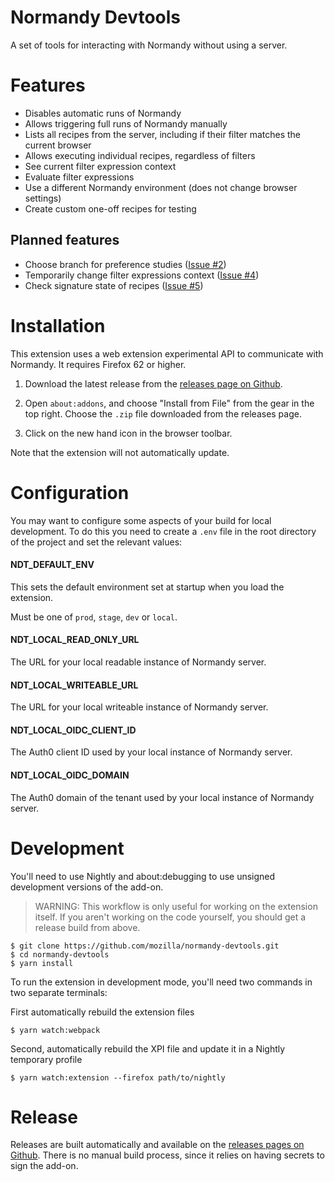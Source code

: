 # Normandy Devtools

A set of tools for interacting with Normandy without using a server.

# Features

* Disables automatic runs of Normandy
* Allows triggering full runs of Normandy manually
* Lists all recipes from the server, including if their filter matches the current browser
* Allows executing individual recipes, regardless of filters
* See current filter expression context
* Evaluate filter expressions
* Use a different Normandy environment (does not change browser settings)
* Create custom one-off recipes for testing

## Planned features

* Choose branch for preference studies ([Issue #2](https://github.com/mozilla/normandy-devtools/issues/2))
* Temporarily change filter expressions context ([Issue #4](https://github.com/mozilla/normandy-devtools/issues/4))
* Check signature state of recipes  ([Issue #5](https://github.com/mozilla/normandy-devtools/issues/5))

# Installation

This extension uses a web extension experimental API to communicate with
Normandy. It requires Firefox 62 or higher.

1. Download the latest release from the [releases page on
   Github](https://github.com/mozilla/normandy-devtools/releases).

2. Open `about:addons`, and choose "Install from File" from the gear in the top
   right. Choose the `.zip` file downloaded from  the releases page.

3. Click on the new hand icon in the browser toolbar.

Note that the extension will not automatically update.

# Configuration

You may want to configure some aspects of your build for local development.
To do this you need to create a `.env` file in the root directory of the 
project and set the relevant values:

#### NDT_DEFAULT_ENV

This sets the default environment set at startup when you load the 
extension.

Must be one of `prod`, `stage`, `dev` or `local`. 

#### NDT_LOCAL_READ_ONLY_URL

The URL for your local readable instance of Normandy server.

#### NDT_LOCAL_WRITEABLE_URL

The URL for your local writeable instance of Normandy server.

#### NDT_LOCAL_OIDC_CLIENT_ID

The Auth0 client ID used by your local instance of Normandy server.

#### NDT_LOCAL_OIDC_DOMAIN

The Auth0 domain of the tenant used by your local instance of Normandy 
server.

# Development

You'll need to use Nightly and about:debugging to use unsigned development
versions of the add-on.

> WARNING: This workflow is only useful for working on the extension itself.
> If you aren't working on the code yourself, you should get a release build
> from above.

```
$ git clone https://github.com/mozilla/normandy-devtools.git
$ cd normandy-devtools
$ yarn install
```

To run the extension in development mode, you'll need two commands in two separate terminals:

First automatically rebuild the extension files

```
$ yarn watch:webpack
```

Second, automatically rebuild the XPI file and update it in a Nightly temporary profile

```
$ yarn watch:extension --firefox path/to/nightly
```

# Release

Releases are built automatically and available on the
[releases pages on Github](https://github.com/mozilla/normandy-devtools/releases).
There is no manual build process, since it relies on having secrets to sign the add-on.

